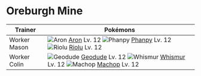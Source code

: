 # Oreburgh Mine

Trainer                    | Pokémons
---                        | ---
Worker Mason               | ![][304]  [Aron] Lv. 12  ![][231]  [Phanpy] Lv. 12  ![][447]  [Riolu] Lv. 12
Worker Colin               | ![][074]  [Geodude] Lv. 12  ![][293]  [Whismur] Lv. 12  ![][066]  [Machop] Lv. 12


[066]: https://raw.githubusercontent.com/PokeAPI/sprites/master/sprites/pokemon/66.png "Machop"
[074]: https://raw.githubusercontent.com/PokeAPI/sprites/master/sprites/pokemon/74.png "Geodude"
[231]: https://raw.githubusercontent.com/PokeAPI/sprites/master/sprites/pokemon/231.png "Phanpy"
[293]: https://raw.githubusercontent.com/PokeAPI/sprites/master/sprites/pokemon/293.png "Whismur"
[304]: https://raw.githubusercontent.com/PokeAPI/sprites/master/sprites/pokemon/304.png "Aron"
[447]: https://raw.githubusercontent.com/PokeAPI/sprites/master/sprites/pokemon/447.png "Riolu"
[Machop]: pokemon_changes/066/
[Geodude]: pokemon_changes/074/
[Phanpy]: pokemon_changes/231/
[Whismur]: pokemon_changes/293/
[Aron]: pokemon_changes/304/
[Riolu]: pokemon_changes/447/
